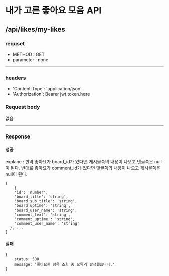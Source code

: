 # 내가 고른 좋아요 모음 API

## /api/likes/my-likes

### requset

- METHOD : GET
- parameter : none

---

### headers

- 'Content-Type': 'application/json'
- 'Authorization': Bearer jwt.token.here

### Request body

없음

---

### Response

#### 성공
explane : 만약 좋아요가 board_id가 있다면 게시물쪽의 내용이 나오고 댓글쪽은 null이 된다.
          반대로 좋아요가 comment_id가 있다면 댓글쪽의 내용이 나오고 게시물쪽은 null이 된다.
```
[
    {
    'id': 'number',
    'board_title': 'string',
    'board_sub_title': 'string',
    'board_uptime': 'string',
    'board_user_name': 'string',
    'comment_text': 'string',
    'comment_uptime': 'string',
    'comment_user_name': 'string'
  }, ...
]
```

#### 실패

```
{
    status: 500
    message: '좋아요한 항목 조회 중 오류가 발생했습니다.'
}
```
